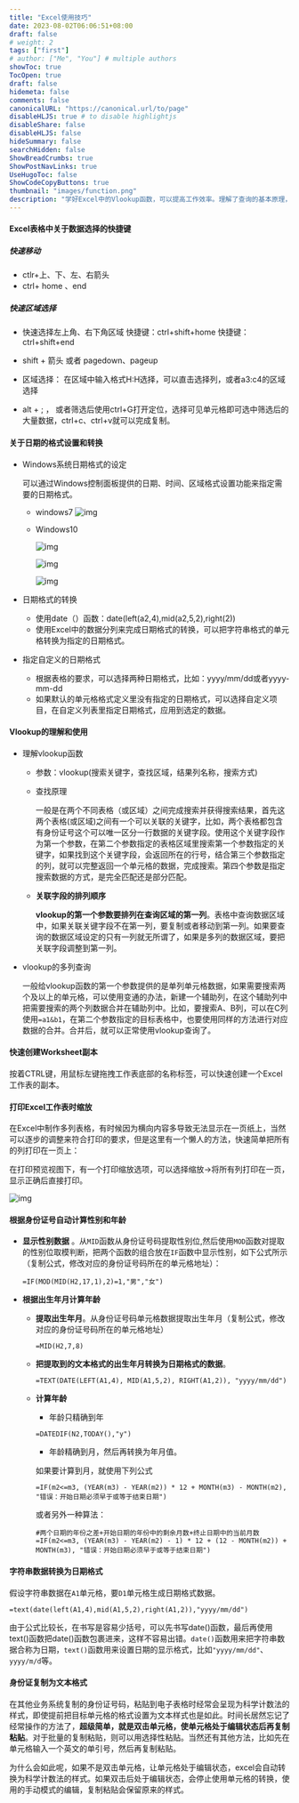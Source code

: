 ```yaml
---
title: "Excel使用技巧"
date: 2023-08-02T06:06:51+08:00
draft: false
# weight: 2
tags: ["first"]
# author: ["Me", "You"] # multiple authors
showToc: true
TocOpen: true
draft: false
hidemeta: false
comments: false
canonicalURL: "https://canonical.url/to/page"
disableHLJS: true # to disable highlightjs
disableShare: false
disableHLJS: false
hideSummary: false
searchHidden: false
ShowBreadCrumbs: true
ShowPostNavLinks: true
UseHugoToc: false
ShowCodeCopyButtons: true
thumbnail: "images/function.png"
description: "学好Excel中的Vlookup函数，可以提高工作效率。理解了查询的基本原理，使用起来才能融会贯通"
---
```


#### Excel表格中关于数据选择的快捷键

##### 快速移动

* ctlr+上、下、左、右箭头
* ctrl+ home 、end

##### 快速区域选择
* 快速选择左上角、右下角区域
      快捷键：ctrl+shift+home
      快捷键：ctrl+shift+end

* shift +  箭头  或者  pagedown、pageup
* 区域选择：
     在区域中输入格式H:H选择，可以直击选择列，或者a3:c4的区域选择

* alt + ; ，   或者筛选后使用ctrl+G打开定位，选择可见单元格即可选中筛选后的大量数据，ctrl+c、ctrl+v就可以完成复制。

#### 关于日期的格式设置和转换

* Windows系统日期格式的设定

  可以通过Windows控制面板提供的日期、时间、区域格式设置功能来指定需要的日期格式。
  
  * windows7
   ![img](images/win7_区域和语言_2.png)
  
  * Windows10
  
    ![img](images/win10_时间语言.png)
  
    ![img](images/win10_更改数据格式.png)
  
    ![img](images/win10_日期.png)
  
* 日期格式的转换

  * 使用date（）函数：date(left(a2,4),mid(a2,5,2),right(2))
  * 使用Excel中的数据分列来完成日期格式的转换，可以把字符串格式的单元格转换为指定的日期格式。

* 指定自定义的日期格式

  * 根据表格的要求，可以选择两种日期格式，比如：yyyy/mm/dd或者yyyy-mm-dd
  * 如果默认的单元格格式定义里没有指定的日期格式，可以选择自定义项目，在自定义列表里指定日期格式，应用到选定的数据。

#### Vlookup的理解和使用

* 理解vlookup函数

  * 参数：vlookup(搜索关键字，查找区域，结果列名称，搜索方式)

  * 查找原理

    一般是在两个不同表格（或区域）之间完成搜索并获得搜索结果，首先这两个表格(或区域)之间有一个可以关联的关键字，比如，两个表格都包含有身份证号这个可以唯一区分一行数据的关键字段。使用这个关键字段作为第一个参数，在第二个参数指定的表格区域里搜索第一个参数指定的关键字，如果找到这个关键字段，会返回所在的行号，结合第三个参数指定的列，就可以完整返回一个单元格的数据，完成搜索。第四个参数是指定搜索数据的方式，是完全匹配还是部分匹配。
    
  * **关联字段的排列顺序**

    **vlookup的第一个参数要排列在查询区域的第一列**。表格中查询数据区域中，如果关联关键字段不在第一列，要复制或者移动到第一列。如果要查询的数据区域设定的只有一列就无所谓了，如果是多列的数据区域，要把关联字段调整到第一列。

* vlookup的多列查询    

  一般给vlookup函数的第一个参数提供的是单列单元格数据，如果需要搜索两个及以上的单元格，可以使用变通的办法，新建一个辅助列，在这个辅助列中把需要搜索的两个列数据合并在辅助列中。比如，要搜索A、B列，可以在C列使用`=a1&b1`，在第二个参数指定的目标表格中，也要使用同样的方法进行对应数据的合并。合并后，就可以正常使用vlookup查询了。
  
    

#### 快速创建Worksheet副本

按着CTRL键，用鼠标左键拖拽工作表底部的名称标签，可以快速创建一个Excel工作表的副本。

#### 打印Excel工作表时缩放

在Excel中制作多列表格，有时候因为横向内容多导致无法显示在一页纸上，当然可以逐步的调整来符合打印的要求，但是这里有一个懒人的方法，快速简单把所有的列打印在一页上：

在打印预览视图下，有一个打印缩放选项，可以选择缩放->将所有列打印在一页，显示正确后直接打印。

![img](images/print-all-columns-in-one-page.jpg)

#### 根据身份证号自动计算性别和年龄

* **显示性别数据** 。从`MID`函数从身份证号码提取性别位,然后使用`MOD`函数对提取的性别位取模判断，把两个函数的组合放在`IF`函数中显示性别，如下公式所示（复制公式，修改对应的身份证号码所在的单元格地址）：

  ```
  =IF(MOD(MID(H2,17,1),2)=1,"男","女")
  ```

  

* **根据出生年月计算年龄**

  * **提取出生年月**。从身份证号码单元格数据提取出生年月（复制公式，修改对应的身份证号码所在的单元格地址）

    ```
    =MID(H2,7,8)
    ```
    
  * **把提取到的文本格式的出生年月转换为日期格式的数据**。
    
    ```
    =TEXT(DATE(LEFT(A1,4), MID(A1,5,2), RIGHT(A1,2)), "yyyy/mm/dd")
    ```
    
  * **计算年龄**
  
    * 年龄只精确到年
    
    ```
    =DATEDIF(N2,TODAY(),"y")
    ```
    
    * 年龄精确到月，然后再转换为年月值。
    
    如果要计算到月，就使用下列公式
    
    ```
    =IF(m2<=m3, (YEAR(m3) - YEAR(m2)) * 12 + MONTH(m3) - MONTH(m2), "错误：开始日期必须早于或等于结束日期")
    ```
    
    或者另外一种算法：
    
    ```
    #两个日期的年份之差+开始日期的年份中的剩余月数+终止日期中的当前月数
    =IF(m2<=m3, (YEAR(m3) - YEAR(m2) - 1) * 12 + (12 - MONTH(m2)) + MONTH(m3), "错误：开始日期必须早于或等于结束日期")
    ```
    
    

#### 字符串数据转换为日期格式

假设字符串数据在`A1`单元格，要`D1`单元格生成日期格式数据。

```
=text(date(left(A1,4),mid(A1,5,2),right(A1,2)),"yyyy/mm/dd")
```

由于公式比较长，在书写是容易少括号，可以先书写date()函数，最后再使用text()函数把date()函数包裹进来，这样不容易出错。`date()`函数用来把字符串数据合称为日期，`text()`函数用来设置日期的显示格式，比如`"yyyy/mm/dd"`、`yyyy/m/d`等。

####  身份证复制为文本格式

在其他业务系统复制的身份证号码，粘贴到电子表格时经常会呈现为科学计数法的样式，即使提前把目标单元格的格式设置为文本样式也是如此。时间长居然忘记了经常操作的方法了，**超级简单，就是双击单元格，使单元格处于编辑状态后再复制粘贴**。对于批量的复制粘贴，则可以用选择性粘贴。当然还有其他方法，比如先在单元格输入一个英文的单引号，然后再复制粘贴。

为什么会如此呢，如果不是双击单元格，让单元格处于编辑状态，excel会自动转换为科学计数法的样式。如果双击后处于编辑状态，会停止使用单元格的转换，使用的手动模式的编辑，复制粘贴会保留原来的样式。
